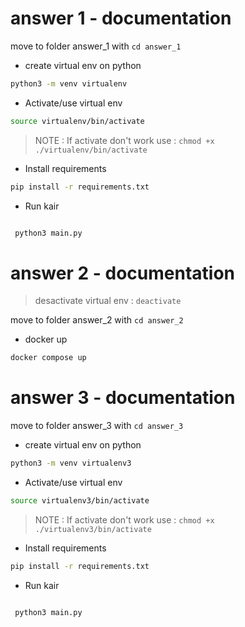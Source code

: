 # answer 1 - documentation

move to folder answer_1 with `cd answer_1`

-   create virtual env on python

```sh
python3 -m venv virtualenv
```

-   Activate/use virtual env

```sh
source virtualenv/bin/activate
```

> NOTE : If activate don't work use : `chmod +x ./virtualenv/bin/activate`

-   Install requirements

```sh
pip install -r requirements.txt
```

-   Run kair

```sh

 python3 main.py

```

# answer 2 - documentation

> desactivate virtual env : `deactivate`

move to folder answer_2 with `cd answer_2`

-   docker up

```sh
docker compose up
```

# answer 3 - documentation

move to folder answer_3 with `cd answer_3`

-   create virtual env on python

```sh
python3 -m venv virtualenv3
```

-   Activate/use virtual env

```sh
source virtualenv3/bin/activate
```

> NOTE : If activate don't work use : `chmod +x ./virtualenv3/bin/activate`

-   Install requirements

```sh
pip install -r requirements.txt
```

-   Run kair

```sh

 python3 main.py

```

